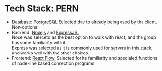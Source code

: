 <h1>Tech Stack: PERN</h1>
<ul>
  <li>Database: <a href="https://www.postgresql.org/">PostgreSQL</a> Selected due to already being used by the client. Non-optional</li>
  <li>Backend: <a href="https://nodejs.org/en/">Nodejs</a> and <a href="https://expressjs.com/"> ExpressJS.</a> 
    <br>Node was selecetd as the best option to work with react, and the group has some familiarity with it. 
    <br>Express was selected as it is commonly used for servers in this stack, and works well with the other choices.</li>
  <li>Frontend: <a href="https://reactflow.dev/">React Flow.</a> Selected for its familiarity and specialed functions of node-line based connection programs</li>
</ul>
